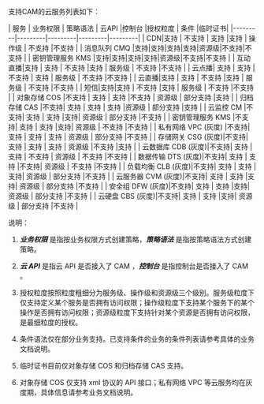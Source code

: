 支持CAM的云服务列表如下：

| 服务  | 业务权限  | 策略语法 | 云API |控制台  |授权粒度 | 条件 |临时证书|
|---------|---------|---------|---------|---------|
| CDN|支持 | 不支持 | 	支持 |支持 |  操作级 | 不支持 |不支持 |
| 消息队列 CMQ |支持|支持|支持|支持|资源级|不支持|不支持 |
| 密钥管理服务 KMS |支持|支持|支持|支持|资源级|不支持|不支持 |
| 互动直播|支持 | 支持 | 不支持 |支持 |  服务级 | 不支持 |不支持 |
| 云点播|  支持 | 支持 | 不支持 | 支持 | 服务级 | 不支持 |不支持 |
| 云直播|支持 | 支持 | 不支持 |支持  | 服务级 | 不支持 |不支持 |
| 短信|支持|支持 | 不支持 |支持 | 服务级 | 不支持 |不支持 |
| 对象存储 COS |不支持 | 支持 | 支持 |不支持 | 资源级 | 部分支持 |支持 |
| 归档存储 CAS |不支持| 支持 | 支持  | 支持  |资源级 | 部分支持 |支持 |
| 云监控 CM |不支持| 支持 | 支持  |支持| 资源级 | 部分支持 |不支持 |
| 密钥管理服务 KMS |不支持| 支持 | 支持  |支持| 资源级 | 不支持 |不支持 |
| 私有网络 VPC (灰度) |不支持|  支持 | 支持  | 支持 | 资源级 | 部分支持 |不支持 |
| 存储网关 CSG (灰度)|不支持| 支持 | 支持 | 支持  | 资源级 |不支持 |支持 |
| 云数据库 CDB (灰度)|不支持| 支持 | 支持  | 不支持  | 资源级 | 不支持 |不支持 |
| 数据传输 DTS (灰度)|不支持| 支持 | 支持  |不支持| 资源级 | 不支持 |不支持 |
| 负载均衡 CLB (灰度)|不支持| 支持 | 支持  |支持| 资源级 | 部分支持 |不支持 |
| 云服务器 CVM (灰度)|不支持| 支持 | 支持  |支持| 资源级 | 部分支持 |不支持 |
| 安全组 DFW (灰度)|不支持| 支持 | 支持  |支持| 资源级 | 部分支持 |不支持 |
| 云硬盘 CBS (灰度)|不支持| 支持 | 支持  |支持| 资源级 | 部分支持 |不支持 |

说明：
1. ***业务权限*** 是指按业务权限方式创建策略，***策略语法*** 是指按策略语法方式创建策略。

2. ***云 API*** 是指云 API 是否接入了 CAM ，***控制台*** 是指控制台是否接入了 CAM 。 

3. 授权粒度按照粒度粗细分为服务级、操作级和资源级三个级别。服务级粒度下仅支持定义某个服务是否拥有访问权限；操作级粒度下支持某个服务下的某个操作是否拥有访问权限；资源级粒度下支持针对某个资源是否拥有访问权限，是最细粒度的授权。

4. 条件语法仅在部分业务支持。已支持条件的业务的条件列表请参考具体的业务文档说明。

5. 临时证书目前仅对象存储 COS 和归档存储 CAS 支持。

6. 对象存储 COS 仅支持 xml 协议的 API 接口；私有网络 VPC 等云服务均在灰度期，具体信息请参考业务文档说明。

